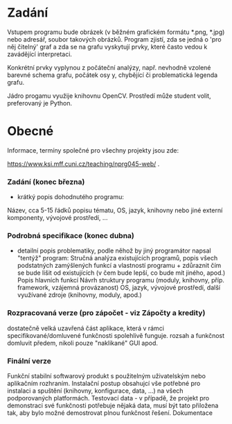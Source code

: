 # Zadání

Vstupem programu bude obrázek (v běžném grafickém formátu *.png, *.jpg) nebo adresář, soubor takových obrázků. Program zjistí, zda se jedná o 'pro něj čitelný' graf a zda se na grafu vyskytují prvky, které často vedou k zavádějící interpretaci. 

Konkrétní prvky vyplynou z počáteční analýzy, např. nevhodně vzolené barevné schema grafu, počátek osy y, chybějící či problematická legenda grafu.

Jádro progamu využije knihovnu OpenCV. Prostředí může student volit, preferovaný je Python.

# Obecné

Informace, termíny společné pro všechny projekty jsou zde:

https://www.ksi.mff.cuni.cz/teaching/nprg045-web/ .


### Zadání (konec března) 

- krátký popis dohodnutého programu:

Název, cca 5-15 řádků popisu tématu, OS, jazyk, knihovny nebo jiné externí komponenty, vývojové prostředí, ...

### Podrobná specifikace (konec dubna) 

- detailní popis problematiky, podle něhož by jiný programátor napsal "tentýž" program:
Stručná analýza existujících programů, popis všech podstatných zamýšlených funkcí a vlastností programu + zdůraznit čím se bude lišit od existujících (v čem bude lepší, co bude mít jiného, apod.)
Popis hlavních funkcí
Návrh struktury programu (moduly, knihovny, příp. framework, vzájemná provázanost)
OS, jazyk, vývojové prostředí, další využívané zdroje (knihovny, moduly, apod.)

### Rozpracovaná verze (pro zápočet - viz Zápočty a kredity)

dostatečně velká uzavřená část aplikace, která v rámci specifikované/domluvené funkčnosti spolehlivě funguje.
rozsah a funkčnost domluvit předem, nikoli pouze "naklikané" GUI apod.

### Finální verze

Funkční stabilní softwarový produkt s použitelným uživatelským nebo aplikačním rozhraním.
Instalační postup obsahujcí vše potřebné pro instalaci a spuštění (knihovny, konfigurace, data, ...) na všech podporovaných platformách.
Testovací data - v případě, že projekt pro demonstraci své funkčnosti potřebuje nějaká data, musí být tato přiložena tak, aby bylo možné demostrovat plnou funkčnost řešení.
Dokumentace


